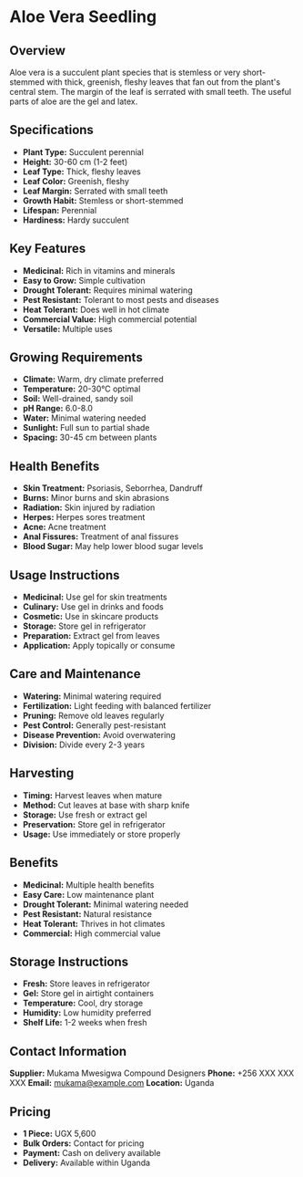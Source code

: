 # Aloe Vera Seedling

## Overview
Aloe vera is a succulent plant species that is stemless or very short-stemmed with thick, greenish, fleshy leaves that fan out from the plant's central stem. The margin of the leaf is serrated with small teeth. The useful parts of aloe are the gel and latex.

## Specifications
- **Plant Type:** Succulent perennial
- **Height:** 30-60 cm (1-2 feet)
- **Leaf Type:** Thick, fleshy leaves
- **Leaf Color:** Greenish, fleshy
- **Leaf Margin:** Serrated with small teeth
- **Growth Habit:** Stemless or short-stemmed
- **Lifespan:** Perennial
- **Hardiness:** Hardy succulent

## Key Features
- **Medicinal:** Rich in vitamins and minerals
- **Easy to Grow:** Simple cultivation
- **Drought Tolerant:** Requires minimal watering
- **Pest Resistant:** Tolerant to most pests and diseases
- **Heat Tolerant:** Does well in hot climate
- **Commercial Value:** High commercial potential
- **Versatile:** Multiple uses

## Growing Requirements
- **Climate:** Warm, dry climate preferred
- **Temperature:** 20-30°C optimal
- **Soil:** Well-drained, sandy soil
- **pH Range:** 6.0-8.0
- **Water:** Minimal watering needed
- **Sunlight:** Full sun to partial shade
- **Spacing:** 30-45 cm between plants

## Health Benefits
- **Skin Treatment:** Psoriasis, Seborrhea, Dandruff
- **Burns:** Minor burns and skin abrasions
- **Radiation:** Skin injured by radiation
- **Herpes:** Herpes sores treatment
- **Acne:** Acne treatment
- **Anal Fissures:** Treatment of anal fissures
- **Blood Sugar:** May help lower blood sugar levels

## Usage Instructions
- **Medicinal:** Use gel for skin treatments
- **Culinary:** Use gel in drinks and foods
- **Cosmetic:** Use in skincare products
- **Storage:** Store gel in refrigerator
- **Preparation:** Extract gel from leaves
- **Application:** Apply topically or consume

## Care and Maintenance
- **Watering:** Minimal watering required
- **Fertilization:** Light feeding with balanced fertilizer
- **Pruning:** Remove old leaves regularly
- **Pest Control:** Generally pest-resistant
- **Disease Prevention:** Avoid overwatering
- **Division:** Divide every 2-3 years

## Harvesting
- **Timing:** Harvest leaves when mature
- **Method:** Cut leaves at base with sharp knife
- **Storage:** Use fresh or extract gel
- **Preservation:** Store gel in refrigerator
- **Usage:** Use immediately or store properly

## Benefits
- **Medicinal:** Multiple health benefits
- **Easy Care:** Low maintenance plant
- **Drought Tolerant:** Minimal watering needed
- **Pest Resistant:** Natural resistance
- **Heat Tolerant:** Thrives in hot climates
- **Commercial:** High commercial value

## Storage Instructions
- **Fresh:** Store leaves in refrigerator
- **Gel:** Store gel in airtight containers
- **Temperature:** Cool, dry storage
- **Humidity:** Low humidity preferred
- **Shelf Life:** 1-2 weeks when fresh

## Contact Information
**Supplier:** Mukama Mwesigwa Compound Designers
**Phone:** +256 XXX XXX XXX
**Email:** mukama@example.com
**Location:** Uganda

## Pricing
- **1 Piece:** UGX 5,600
- **Bulk Orders:** Contact for pricing
- **Payment:** Cash on delivery available
- **Delivery:** Available within Uganda